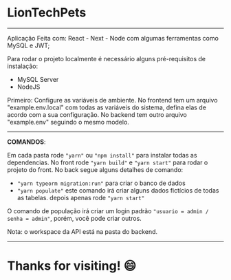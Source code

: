 # LionTechPets

<hr/>

Aplicação Feita com:
React - Next - Node com algumas ferramentas como MySQL e JWT;

Para rodar o projeto localmente é necessário alguns pré-requisitos de instalação:
- MySQL Server
- NodeJS

Primeiro: Configure as variáveis de ambiente. No frontend tem um arquivo "example.env.local" com todas as variáveis do sistema, 
defina elas de acordo com a sua configuração. No backend tem outro arquivo "example.env" seguindo o mesmo modelo.

<hr/>

**COMANDOS**:

Em cada pasta rode `"yarn"` ou `"npm install"` para instalar todas as dependencias.
No front rode `"yarn build"` e `"yarn start"` para rodar o projeto do front.
No back segue alguns detalhes de comando:
- `"yarn typeorm migration:run"` para criar o banco de dados 
- `"yarn populate"` este comando irá criar alguns dados fictícios de todas as tabelas. depois apenas rode `"yarn start"`

O comando de população irá criar um login padrão `"usuario = admin / senha = admin"`, porém, você pode criar outros.

Nota: o workspace da API está na pasta do backend.

<hr/>

# Thanks for visiting! :smile:
